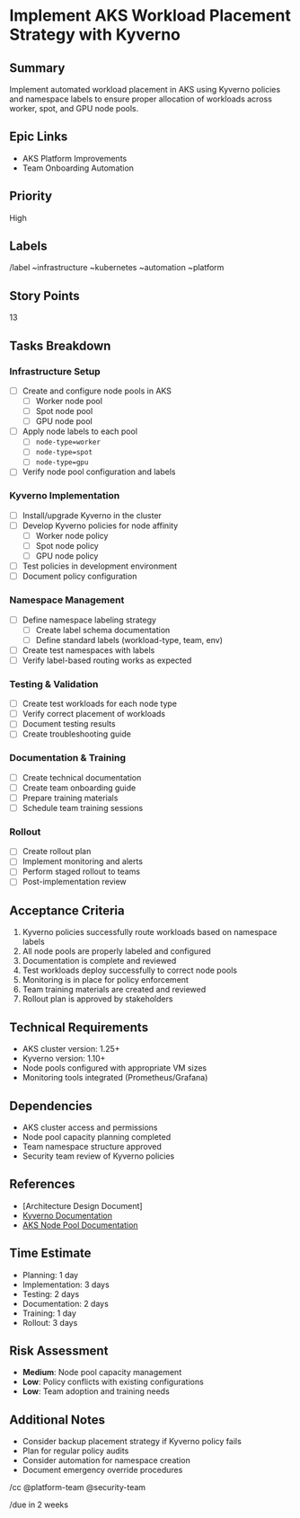 # Implement AKS Workload Placement Strategy with Kyverno

## Summary
Implement automated workload placement in AKS using Kyverno policies and namespace labels to ensure proper allocation of workloads across worker, spot, and GPU node pools.

## Epic Links
- AKS Platform Improvements
- Team Onboarding Automation

## Priority
High

## Labels
/label ~infrastructure ~kubernetes ~automation ~platform

## Story Points
13

## Tasks Breakdown

### Infrastructure Setup
- [ ] Create and configure node pools in AKS
  - [ ] Worker node pool
  - [ ] Spot node pool
  - [ ] GPU node pool
- [ ] Apply node labels to each pool
  - [ ] `node-type=worker`
  - [ ] `node-type=spot`
  - [ ] `node-type=gpu`
- [ ] Verify node pool configuration and labels

### Kyverno Implementation
- [ ] Install/upgrade Kyverno in the cluster
- [ ] Develop Kyverno policies for node affinity
  - [ ] Worker node policy
  - [ ] Spot node policy
  - [ ] GPU node policy
- [ ] Test policies in development environment
- [ ] Document policy configuration

### Namespace Management
- [ ] Define namespace labeling strategy
  - [ ] Create label schema documentation
  - [ ] Define standard labels (workload-type, team, env)
- [ ] Create test namespaces with labels
- [ ] Verify label-based routing works as expected

### Testing & Validation
- [ ] Create test workloads for each node type
- [ ] Verify correct placement of workloads
- [ ] Document testing results
- [ ] Create troubleshooting guide

### Documentation & Training
- [ ] Create technical documentation
- [ ] Create team onboarding guide
- [ ] Prepare training materials
- [ ] Schedule team training sessions

### Rollout
- [ ] Create rollout plan
- [ ] Implement monitoring and alerts
- [ ] Perform staged rollout to teams
- [ ] Post-implementation review

## Acceptance Criteria
1. Kyverno policies successfully route workloads based on namespace labels
2. All node pools are properly labeled and configured
3. Documentation is complete and reviewed
4. Test workloads deploy successfully to correct node pools
5. Monitoring is in place for policy enforcement
6. Team training materials are created and reviewed
7. Rollout plan is approved by stakeholders

## Technical Requirements
- AKS cluster version: 1.25+
- Kyverno version: 1.10+
- Node pools configured with appropriate VM sizes
- Monitoring tools integrated (Prometheus/Grafana)

## Dependencies
- AKS cluster access and permissions
- Node pool capacity planning completed
- Team namespace structure approved
- Security team review of Kyverno policies

## References
- [Architecture Design Document]
- [Kyverno Documentation](https://kyverno.io/docs/)
- [AKS Node Pool Documentation](https://learn.microsoft.com/en-us/azure/aks/use-multiple-node-pools)

## Time Estimate
- Planning: 1 day
- Implementation: 3 days
- Testing: 2 days
- Documentation: 2 days
- Training: 1 day
- Rollout: 3 days

## Risk Assessment
- **Medium**: Node pool capacity management
- **Low**: Policy conflicts with existing configurations
- **Low**: Team adoption and training needs

## Additional Notes
- Consider backup placement strategy if Kyverno policy fails
- Plan for regular policy audits
- Consider automation for namespace creation
- Document emergency override procedures

/cc @platform-team @security-team

/due in 2 weeks
